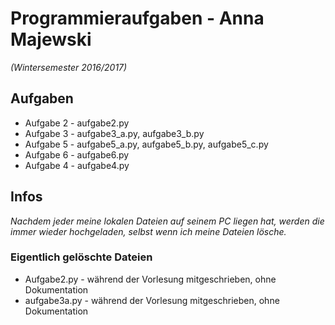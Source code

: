# Programmieraufgaben - Anna Majewski
*(Wintersemester 2016/2017)*

## Aufgaben
+ Aufgabe 2 - aufgabe2.py
+ Aufgabe 3 - aufgabe3_a.py, aufgabe3_b.py
+ Aufgabe 5 - aufgabe5_a.py, aufgabe5_b.py, aufgabe5_c.py
+ Aufgabe 6 - aufgabe6.py
+ Aufgabe 4 - aufgabe4.py

## Infos
*Nachdem jeder meine lokalen Dateien auf seinem PC liegen hat,
werden die immer wieder hochgeladen, selbst wenn ich meine Dateien lösche.*

### Eigentlich gelöschte Dateien
+ Aufgabe2.py - während der Vorlesung mitgeschrieben, ohne Dokumentation
+ aufgabe3a.py - während der Vorlesung mitgeschrieben, ohne Dokumentation
